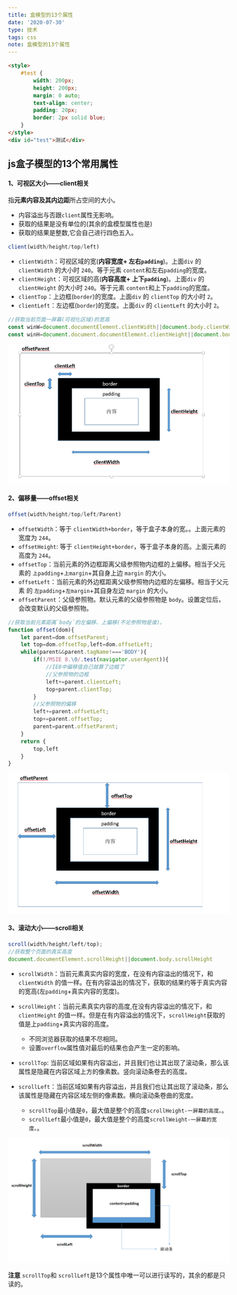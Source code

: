 ```yaml
---
title: 盒模型的13个属性
date: '2020-07-30'
type: 技术
tags: css
note: 盒模型的13个属性
---
```

```html
<style>
    #test {
        width: 200px;
        height: 200px;
        margin: 0 auto;
        text-align: center;
        padding: 20px;
        border: 2px solid blue;
    }
</style>
<div id="test">测试</div>
```
## js盒子模型的13个常用属性
#### 1、可视区大小——client相关
指**元素内容及其内边距**所占空间的大小。
+ 内容溢出与否跟`client`属性无影响。
+ 获取的结果是没有单位的(其余的盒模型属性也是)
+ 获取的结果是整数,它会自己进行四色五入。
```js
client(width/height/top/left)
```
+ `clientWidth`：可视区域的宽(**内容宽度+ 左右`padding`**)。上面`div` 的 `clientWidth` 的大小时 `240`。等于元素 `content`和左右`padding`的宽度。
+ `clientHeight`：可视区域的高(**内容高度+ 上下`padding`**)。上面`div` 的 `clientHeight` 的大小时 `240`。等于元素 `content`和上下`padding`的宽度。
+ `clientTop`：上边框(`border`)的宽度。上面`div` 的 `clientTop` 的大小时 `2`。
+ `clientLeft`：左边框(`border`)的宽度。上面`div` 的 `clientLeft` 的大小时 `2`。
```js
//获取当前页面一屏幕(可视化区域)的宽高
const winW=document.documentElement.clientWidth||document.body.clientWidth;
const winH=document.document.documentElement.clientHeight||document.body.clientHeight;
```
<img src="../../images/client-盒子.png" alt="暂无图片">

#### 2、偏移量——offset相关
```js
offset(width/height/top/left/Parent)
```
+ `offsetWidth`：等于 `clientWidth+border`，等于盒子本身的宽。。上面元素的宽度为 `244`。
+ `offsetHeight`: 等于 `clientHeight+border`，等于盒子本身的高。上面元素的高度为 `244`。
+ `offsetTop`：当前元素的外边框距离父级参照物内边框的上偏移。相当于父元素的 `上padding`+`上margin`+其自身上边 `margin` 的大小。
+ `offsetLeft`：当前元素的外边框距离父级参照物内边框的左偏移。相当于父元素 的 `左padding`+`左margin`+其自身左边 `margin` 的大小。
+ `offsetParent`：父级参照物。默认元素的父级参照物是 `body`。设置定位后，会改变默认的父级参照物。
```js
//获取当前元素距离`body`的左偏移、上偏移(不论参照物是谁)。
function offset(dom){
    let parent=dom.offsetParent;
    let top=dom.offsetTop,left=dom.offsetLeft;
    while(parent&&parent.tagName!==='BODY'){
        if(!/MSIE 8.\0/.test(navigator.userAgent)){
            //IE8中偏移值自己就算了边框了
            //父参照物的边框
            left+=parent.clientLeft;
            top+parent.clientTop;
        }
        //父参照物的偏移
        left+=parent.offsetLeft;
        top+=parent.offsetTop;
        parent=parent.offsetParent;
    }
    return {
        top,left
    }
}
```
<img src="../../images/offset-盒子.png" alt="暂无数据">

#### 3、滚动大小——scroll相关
```js
scroll(width/height/left/top);
//获取整个页面的真实高度
document.documentElement.scrollHeight||document.body.scrollHeight
```
+ `scrollWidth`：当前元素真实内容的宽度，在没有内容溢出的情况下，和`clientWidth` 的值一样。在有内容溢出的情况下，获取的结果约等于真实内容的宽高(左`padding`+真实内容的宽度)。
+ `scrollHeight`：当前元素真实内容的高度,在没有内容溢出的情况下，和`clientHeight` 的值一样。但是在有内容溢出的情况下，`scrollHeight`获取的值是上`padding`+真实内容的高度。
    + 不同浏览器获取的结果不尽相同。
    + 设置`overflow`属性值对最后的结果也会产生一定的影响。

+ `scrollTop`: 当前区域如果有内容溢出，并且我们也让其出现了滚动条，那么该属性是隐藏在内容区域上方的像素数。竖向滚动条卷去的高度。
+ `scrollLeft`：当前区域如果有内容溢出，并且我们也让其出现了滚动条，那么该属性是隐藏在内容区域左侧的像素数。横向滚动条卷曲的宽度。
    + `scrollTop`最小值是`0`，最大值是整个的高度`scrollHeight-一屏幕的高度。`。
    + `scrollLeft`最小值是`0`，最大值是整个的高度`scrollWeight-一屏幕的宽度。`。
<img src="../../images/scroll-盒子.png" alt="暂无数据">

**注意** `scrollTop`和 `scrollLeft`是13个属性中唯一可以进行读写的，其余的都是只读的。
